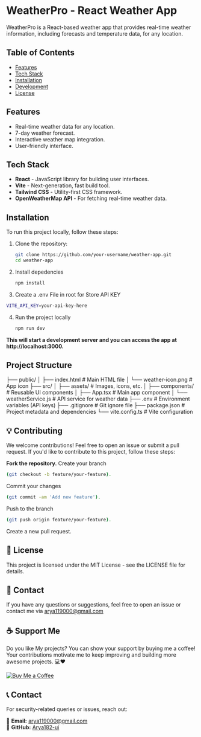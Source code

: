 # WeatherPro - React Weather App

WeatherPro is a React-based weather app that provides real-time weather information, including forecasts and temperature data, for any location.

## Table of Contents

- [Features](#features)
- [Tech Stack](#tech-stack)
- [Installation](#installation)
- [Development](#development)
- [License](#license)

## Features

- Real-time weather data for any location.
- 7-day weather forecast.
- Interactive weather map integration.
- User-friendly interface.

## Tech Stack

- **React** - JavaScript library for building user interfaces.
- **Vite** - Next-generation, fast build tool.
- **Tailwind CSS** - Utility-first CSS framework.
- **OpenWeatherMap API** - For fetching real-time weather data.

## Installation

To run this project locally, follow these steps:

1. Clone the repository:

   ```bash
   git clone https://github.com/your-username/weather-app.git
   cd weather-app


2. Install depedencies
   ```bash
   npm install

3. Create a .env File in root for Store API KEY
  ```bash
  VITE_API_KEY=your-api-key-here
```

4. Run the project locally
   ```bash
   npm run dev

**This will start a development server and you can access the app at http://localhost:3000.**
   
## **Project Structure**

├── public/
│   ├── index.html        # Main HTML file
│   └── weather-icon.png  # App icon
├── src/
│   ├── assets/           # Images, icons, etc.
│   ├── components/       # Reusable UI components
│   ├── App.tsx           # Main app component
│   └── weatherService.js # API service for weather data
├── .env                  # Environment variables (API keys)
├── .gitignore            # Git ignore file
├── package.json          # Project metadata and dependencies
└── vite.config.ts        # Vite configuration

     
## **💡 Contributing**
We welcome contributions! Feel free to open an issue or submit a pull request. If you'd like to contribute to this project, follow these steps:

**Fork the repository.**
Create your branch 
  ```bash 
(git checkout -b feature/your-feature).
```
   
Commit your changes 
```bash 
(git commit -am 'Add new feature').
```
    
Push to the branch 
 ```bash 
(git push origin feature/your-feature).
```
    
Create a new pull request.


## **📜 License**
This project is licensed under the MIT License - see the LICENSE file for details.


## **💬 Contact**
If you have any questions or suggestions, feel free to open an issue or contact me via arya119000@gmail.com

## ☕ Support Me

Do you like My projects? You can show your support by buying me a coffee! Your contributions motivate me to keep improving and building more awesome projects. 💻❤  

[![Buy Me a Coffee](https://www.buymeacoffee.com/assets/img/custom_images/orange_img.png)](http://buymeacoffee.com/Arya182)


## 📞 Contact

For security-related queries or issues, reach out:

📧 **Email:** [arya119000@gmail.com](mailto\:arya119000@gmail.com)\
🔗 **GitHub:** [Arya182-ui](https://github.com/Arya182-ui)

